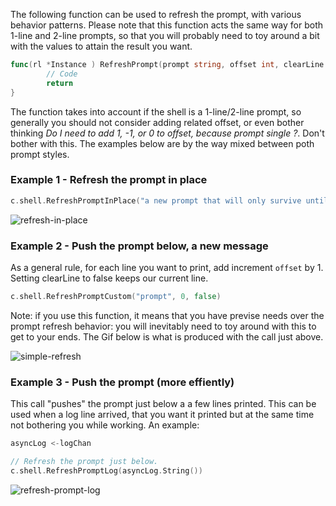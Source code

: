
The following function can be used to refresh the prompt, with various behavior patterns.
Please note that this function acts the same way for both 1-line and 2-line prompts, so that
you will probably need to toy around a bit with the values to attain the result you want.

```go
func(rl *Instance ) RefreshPrompt(prompt string, offset int, clearLine bool) (err error) {
        // Code
        return
}

```
The function takes into account if the shell is a 1-line/2-line prompt, so generally you should not 
consider adding related offset, or even bother thinking *Do I need to add 1, -1, or 0 to offset, 
because prompt single ?*. Don't bother with this. The examples below are by the way mixed between poth prompt styles.

### Example 1 - Refresh the prompt in place 

```go
c.shell.RefreshPromptInPlace("a new prompt that will only survive until the next readline loop")
```

![refresh-in-place](https://github.com/maxlandon/readline/blob/assets/refresh-in-place.gif)


### Example 2 - Push the prompt below, a new message

As a general rule, for each line you want to print, add increment `offset` by 1. 
Setting clearLine to false keeps our current line.
```go
c.shell.RefreshPromptCustom("prompt", 0, false)
```

Note: if you use this function, it means that you have previse needs over the prompt 
refresh behavior: you will inevitably need to toy around with this to get to your ends.
The Gif below is what is produced with the call just above.

![simple-refresh](https://github.com/maxlandon/readline/blob/assets/simple-refresh.gif)


### Example 3 - Push the prompt (more effiently)

This call "pushes" the prompt just below a a few lines printed. This can be used when a log line 
arrived, that you want it printed but at the same time not bothering you while working. An example:

```go
asyncLog <-logChan

// Refresh the prompt just below.
c.shell.RefreshPromptLog(asyncLog.String())
```

![refresh-prompt-log](https://github.com/maxlandon/readline/blob/assets/refresh-prompt-log.gif)

